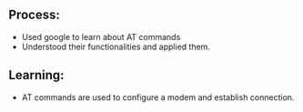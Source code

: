 ## Process:
- Used google to learn about AT commands
- Understood their functionalities and applied them.

## Learning:
- AT commands are used to configure a modem and establish connection.